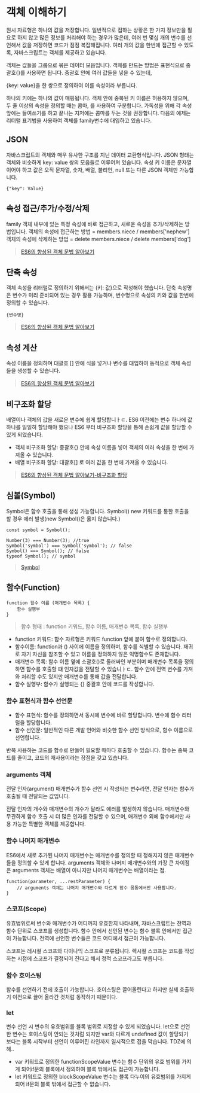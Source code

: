 # 객체 이해하기

원시 자료형은 하나의 값을 저장합니다.
일반적으로 접하는 상황은 한 가지 정보만을 필요로 하지 않고 많은 정보를 처리해야 하는 경우가 많은데, 여러 번 몇십 개의 변수를 선언해서 값을 저장하면 코드가 점점 복잡해집니다. 여러 개의 값을 한번에 접근할 수 있도록, 자바스크립트는 객체를 제공하고 있습니다.

객체는 값들을 그룹으로 묶은 데이터 모음입니다. 객체를 만드는 방법은 표현식으로 중괄호{}를 사용하면 됩니다. 중괄호 안에 여러 값들을 넣을 수 있는데,

{key: value}을 한 쌍으로 정의하여 이를 속성이라 부릅니다.

하나의 키에는 하나의 값이 매핑됩니다. 객체 안에 중복된 키 이름은 허용하지 않으며, 두 줄 이상의 속성을 정의할 때는 콤마, 를 사용하여 구분합니다. 가독성을 위해 각 속성 앞에는 들여쓰기를 하고 끝나는 지저에는 콤마를 두는 것을 권장합니다. 다음의 예제는 리터럴 표기법을 사용하여 객체를 family변수에 대입하고 있습니다.

## JSON

자바스크립트의 객체와 매우 유사한 구조를 지닌 데이터 교환형식입니다.
JSON 형태는 객체와 비슷하게 key: value 쌍의 모음들로 이루어져 있습니다.
속성 키 이름은 문자열이어야 하고 값은 오직 문자열, 숫자, 배열, 불리언, null 또는 다른 JSON 객체만 가능합니다.

```
{"key": Value}
```

## 속성 접근/추가/수정/삭제

family 객체 내부에 있는 특정 속성에 바로 접근하고, 새로운 속성을 추가/삭제하는 방법입니다.
객체의 속성에 접근하는 방법 = members.niece / members['nephew']
객체의 속성에 삭제하는 방법 = delete members.niece / delete members['dog']

> [ES6의 향상된 객체 문법 알아보기](./script1.js)

## 단축 속성

객체 속성을 리터럴로 정의하기 위해서는 {키: 값}으로 작성해야 했습니다.
단축 속성명은 변수가 미리 준비되어 있는 경우 활용 가능하며, 변수명으로 속성의 키와 값을 한번에 정의할 수 있습니다.

```
{변수명}
```

> [ES6의 향상된 객체 문법 알아보기](./script2.js)

## 속성 계산

속성 이름을 정의하며 대괄호 [] 안에 식을 넣거나 변수를 대입하여 동적으로 객체 속성들을 생성할 수 있습니다.

> [ES6의 향상된 객체 문법 알아보기](./script3.js)

## 비구조화 할당

배열이나 객체의 값을 새로운 변수에 쉽게 할당합니ㅏㄷ.
ES6 이전에는 변수 하나에 값 하나를 일일히 할당해야 했으나 ES6 부터 비구조화 할당을 통해 손쉽게 값을 할당할 수 있게 되었습니다.

- 객체 비구조화 할당: 중괄호{} 안에 속성 이름을 넣어 객체의 여러 속성을 한 번에 가져올 수 있습니다.
- 배열 비구조화 할당: 대괄호[] 로 여러 값을 한 번에 가져올 수 있습니다.

> [ES6의 향상된 객체 문법 알아보기-비구조화 할당](./script4.js)

## 심볼(Symbol)

Symbol은 함수 호출을 통해 생성 가능합니다. Symbol()
new 키워드를 통한 호출을 할 경우 에러 발생(new Symbol()은 옳지 않습니다.)

```
const symbol = Symbol();

Number(3) === Number(3); //true
Symbol('symbol') === Symbol('symbol'); // false
Symbol() === Symbol(); // false
typeof Symbol(); // symbol
```

> [Symbol](./script5.js)

## 함수(Function)

```
function 함수 이름 (매개변수 목록) {
    함수 실행부
}
```

> 함수 형태 : function 키워드, 함수 이름, 매개변수 목록, 함수 실행부

- function 키워드: 함수 자료형은 키워드 function 앞에 붙여 함수로 정의합니다.
- 함수이름: function과 () 사이에 이름을 정의하며, 함수를 식별할 수 있습니다. 재귀로 자기 자신을 참조할 수 있고 이름을 정의하지 않은 익명함수도 존재합니다.
- 매개변수 목록: 함수 이름 옆에 소괄호()로 둘러싸인 부분이며 매개변수 목록을 정의하면 함수를 호출할 떄 인자값을 전달할 수 있습니ㅏㄷ. 함수 안에 전역 변수를 가져와 처리할 수도 있지만 매개변수를 통해 값을 전달합니다.
- 함수 실행부: 함수가 실행되는 {} 중괄호 안에 코드를 작성합니다.

### 함수 표현식과 함수 선언문

- 함수 표현식: 함수를 정의하면서 동시에 변수에 바로 할당합니다. 변수에 함수 리터럴을 할당합니다.
- 함수 선언문: 일반적인 다른 개발 언어와 비슷한 함수 선언 방식으로, 함수 이름으로 선언합니다.

반복 사용하는 코드를 함수로 만들어 필요할 때마다 호출할 수 있습니다.
함수는 중복 코드를 줄이고, 코드의 재사용이라는 장점을 갖고 있습니다.

### arguments 객체

전달 인자(argument)
매개변수가 함수 선언 시 작성되는 변수라면, 전달 인자는 함수가 호출될 때 전달되는 값입니다.

전달 인자의 개수와 매개변수의 개수가 달라도 에러를 발생하지 않습니다.
매개변수와 무관하게 함수 호출 시 더 많은 인자를 전달할 수 있으며, 매개변수 외에 함수에서만 사용 가능한 특별한 객체를 제공합니다.

### 함수 나머지 매개변수

ES6에서 새로 추가된 나머지 매개변수는 매개변수를 정의할 때 정해지지 않은 매개변수들을 정의할 수 있게 합니다.
arguments 객체와 나머지 매개변수와의 가장 큰 차이점은 arguments 객체는 배열이 아니지만 나머지 매개변수는 배열이라는 점.

```
function(parameter, ...restParameter) {
    // arguments 객체는 나머지 매개변수와 다르게 함수 몸통에서만 사용합니다.
}
```

### 스코프(Scope)

유효범위로써 변수와 매개변수가 어디까지 유효한지 나타내며, 자바스크립트는 전역과 함수 단위로 스코프를 생성합니다. 함수 안에서 선언된 변수는 함수 블록 안에서만 접근이 가능합니다. 전역에 선언한 변수들은 코드 어디에서 접근이 가능합니다.

스코프는 레시컬 스코프와 다이나믹 스코프로 분류됩니다.
렉시컬 스코프는 코드를 작성하는 시점에 스코프가 결정되어 진다고 해서 정적 스코프라고도 부릅니다.

### 함수 호이스팅

함수를 선언하기 전에 호출이 가능합니다. 호이스팅은 끌어올린다고 하지만 실제 호출하기 이전으로 끌어 올라간 것처럼 동작하기 때문이다.

### let

변수 선언 시 변수의 유효범위를 블록 범위로 지정할 수 있게 되었습니다.
let으로 선언한 변수는 호이스팅이 안되는 것처럼 되지만 var와 다르게 undefined 값이 할당되기 보다는 블록 시작부터 선언이 이루어진 라인까지 일시적으로 접을 막습니다. TDZ에 의해..

- var 키워드로 정의한 functionScopeValue 변수는 함수 단위의 유효 범위를 가지게 되어if문의 블록에서 정의하여 블록 밖에서도 접근이 가능합니다.
- let 키워드로 정의한 blockScopeValue 변수는 블록 다누이의 유효범위를 가지게 되어 if문의 블록 밖에서 접근할 수 없습니다.

